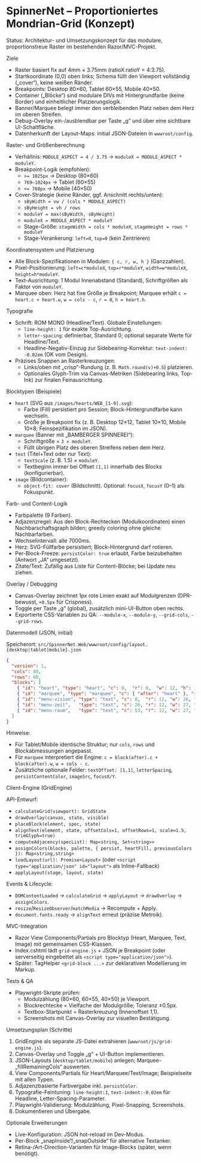 # SpinnerNet – Proportioniertes Mondrian-Grid (Konzept)

Status: Architektur- und Umsetzungskonzept für das modulare, proportionstreue Raster im bestehenden Razor/MVC-Projekt.

Ziele

- Raster basiert fix auf 4mm × 3.75mm (ratioX:ratioY = 4:3.75).
- Startkoordinate (0,0) oben links; Schema füllt den Viewport vollständig („cover“), keine weißen Ränder.
- Breakpoints: Desktop 80×60, Tablet 60×55, Mobile 40×50.
- Container („Blöcke“) sind modulare DIVs mit Hintergrundfarbe (keine Border) und einheitlicher Platzierungslogik.
- Banner/Marquee belegt immer den verbleibenden Platz neben dem Herz im oberen Streifen.
- Debug-Overlay ein-/ausblendbar per Taste „g“ und über eine sichtbare UI-Schaltfläche.
- Datenherkunft der Layout-Maps: initial JSON-Dateien in `wwwroot/config`.

Raster- und Größenberechnung

- Verhältnis: `MODULE_ASPECT = 4 / 3.75` → `moduleX = MODULE_ASPECT * moduleY`.
- Breakpoint-Logik (empfohlen):
  - `>= 1025px` → Desktop (80×60)
  - `769–1024px` → Tablet (60×55)
  - `<= 768px` → Mobile (40×50)
- Cover-Strategie (keine Ränder, ggf. Anschnitt rechts/unten):
  - `sByWidth = vw / (cols * MODULE_ASPECT)`
  - `sByHeight = vh / rows`
  - `moduleY = max(sByWidth, sByHeight)`
  - `moduleX = MODULE_ASPECT * moduleY`
  - Stage-Größe: `stageWidth = cols * moduleX`, `stageHeight = rows * moduleY`
  - Stage-Verankerung: `left=0`, `top=0` (kein Zentrieren)

Koordinatensystem und Platzierung

- Alle Block-Spezifikationen in Modulen: `{ c, r, w, h }` (Ganzzahlen).
- Pixel-Positionierung: `left=c*moduleX`, `top=r*moduleY`, `width=w*moduleX`, `height=h*moduleY`.
- Text-Ausrichtung: 1 Modul Innenabstand (Standard), Schriftgrößen als Faktor von `moduleY`.
- Marquee oben: Herz hat fixe Größe je Breakpoint; Marquee erhält `c = heart.c + heart.w`, `w = cols - c`, `r = 0`, `h = heart.h`.

Typografie

- Schrift: ROM MONO (Headline/Text). Globale Einstellungen:
  - `line-height: 1` für exakte Top-Ausrichtung.
  - `letter-spacing`: definierbar, Standard 0; optional separate Werte für Headline/Text.
  - Headline-Negativ-Einzug zur Sidebearing-Korrektur: `text-indent: -0.02em` (OK vom Design).
- Präzises Snappen an Rasterkreuzungen:
  - Links/oben mit „crisp“-Rundung (z. B. `Math.round(v)+0.5`) platzieren.
  - Optionales Glyph-Trim via Canvas-Metriken (Sidebearing links, Top-Ink) zur finalen Feinausrichtung.

Blocktypen (Beispiele)

- `heart` (SVG aus `/images/hearts/WEB_[1-9].svg`):
  - Farbe (Fill) persistiert pro Session; Block-Hintergrundfarbe kann wechseln.
  - Größe je Breakpoint fix (z. B. Desktop 12×12, Tablet 10×10, Mobile 10×8; Feinspezifikation im JSON).
- `marquee` (Banner mit „BAMBERGER SPINNEREI“):
  - Schriftgröße = `3 × moduleY`.
  - Füllt übrigen Platz des oberen Streifens neben dem Herz.
- `text` (Titel+Text oder nur Text):
  - `textScale` (z. B. 1.5) × `moduleY`.
  - Textbeginn immer bei Offset `(1,1)` innerhalb des Blocks (konfigurierbar).
- `image` (Bildcontainer):
  - `object-fit: cover` (Bildschnitt). Optional: `focusX`, `focusY` (0–1) als Fokuspunkt.

Farb- und Content-Logik

- Farbpalette (9 Farben).
- Adjazenzregel: Aus den Block-Rechtecken (Modulkoordinaten) einen Nachbarschaftsgraph bilden; greedy coloring ohne gleiche Nachbarfarben.
- Wechselintervall: alle 7000ms.
- Herz: SVG-Füllfarbe persistiert; Block-Hintergrund darf rotieren.
- Per-Block-Freeze: `persistColor: true` erlaubt, Farbe beizubehalten (Antwort „JA“ umgesetzt).
- Zitate/Text: Zufällig aus Liste für Content-Blöcke; bei Update neu ziehen.

Overlay / Debugging

- Canvas-Overlay zeichnet 1px rote Linien exakt auf Modulgrenzen (DPR-bewusst, `+0.5px` für Crispness).
- Toggle per Taste „g“ (global), zusätzlich mini-UI-Button oben rechts.
- Exportierte CSS-Variablen zu QA: `--module-x`, `--module-y`, `--grid-cols`, `--grid-rows`.

Datenmodell (JSON, initial)

Speicherort: `src/SpinnerNet.Web/wwwroot/config/layout.{desktop|tablet|mobile}.json`

```json
{
  "version": 1,
  "cols": 80,
  "rows": 60,
  "blocks": [
    { "id": "heart", "type": "heart", "c": 0,  "r": 0,  "w": 12, "h": 12, "persistColor": true },
    { "id": "marquee", "type": "marquee", "c": { "after": "heart" }, "r": 0, "h": 12, "fillRemainingCols": true, "textScale": 3 },
    { "id": "menu-vision", "type": "text", "c": 0,  "r": 12, "w": 26, "h": 8,  "text": "VISION", "textScale": 1.5 },
    { "id": "menu-zeit",   "type": "text", "c": 26, "r": 12, "w": 27, "h": 8,  "text": "ZEIT",   "textScale": 1.5 },
    { "id": "menu-raum",   "type": "text", "c": 53, "r": 12, "w": 27, "h": 8,  "text": "RAUM",   "textScale": 1.5 }
  ]
}
```

Hinweise:

- Für Tablet/Mobile identische Struktur; nur `cols`, `rows` und Blockabmessungen angepasst.
- Für `marquee` interpretiert die Engine: `c = block(after).c + block(after).w`, `w = cols - c`.
- Zusätzliche optionale Felder: `textOffset: [1,1]`, `letterSpacing`, `persistContentColor`, `imageSrc`, `focusX/Y`.

Client-Engine (GridEngine)

API-Entwurf:

- `calculateGrid(viewport): GridState`
- `drawOverlay(canvas, state, visible)`
- `placeBlock(element, spec, state)`
- `alignText(element, state, offsetCols=1, offsetRows=1, scale=1.5, trimGlyph=true)`
- `computeAdjacency(specList): Map<string, Set<string>>`
- `assignColors(blocks, palette, { persist, heartFill, previousColors }): Map<string,string>`
- `loadLayout(url): Promise<Layout>` (oder `<script type="application/json" id="layout">` als Inline-Fallback)
- `applyLayout(stage, layout, state)`

Events & Lifecycle:

- `DOMContentLoaded` → `calculateGrid` → `applyLayout` → `drawOverlay` → `assignColors`.
- `resize`/`ResizeObserver`/`matchMedia` → Recompute + Apply.
- `document.fonts.ready` → `alignText` erneut (präzise Metroik).

MVC-Integration

- Razor View Components/Partials pro Blocktyp (Heart, Marquee, Text, Image) mit gemeinsamen CSS-Klassen.
- Index.cshtml lädt `grid-engine.js` + JSON je Breakpoint (oder serverseitig eingebettet als `<script type="application/json">`).
- Später: TagHelper `<grid-block ...>` zur deklarativen Modellierung im Markup.

Tests & QA

- Playwright-Skripte prüfen:
  - Modulzählung (80×60, 60×55, 40×50) je Viewport.
  - Blockrechtecke = Vielfache der Modulgröße; Toleranz ±0.5px.
  - Textbox-Startpunkt = Rasterkreuzung (Innenoffset 1,1).
  - Screenshots mit Canvas-Overlay zur visuellen Bestätigung.

Umsetzungsplan (Schritte)

1. GridEngine als separate JS-Datei extrahieren (`wwwroot/js/grid-engine.js`).
2. Canvas-Overlay und Toggle „g“ + UI-Button implementieren.
3. JSON-Layouts (`desktop/tablet/mobile`) anlegen; Marquee-„fillRemainingCols“ auswerten.
4. View Components/Partials für Heart/Marquee/Text/Image; Beispielseite mit allen Typen.
5. Adjazenzbasierte Farbvergabe inkl. `persistColor`.
6. Typografie-Feintuning: `line-height:1`, `text-indent:-0.02em` für Headline, Letter-Spacing-Parameter.
7. Playwright-Validierung: Modulzählung, Pixel-Snapping, Screenshots.
8. Dokumentieren und Übergabe.

Optionale Erweiterungen

- Live-Konfiguration: JSON hot-reload im Dev-Modus.
- Per-Block „snapInside“/„snapOutside“ für alternative Textanker.
- Retina-/Art-Direction-Varianten für Image-Blocks (später, wenn benötigt).

